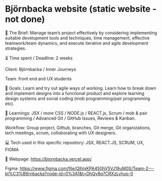 # Björnbacka website (static website - not done)

📂 The Brief: Manage team’s project effectively by considering implementing
suitable development tools and techniques, time management, effective
teamwork/team dynamics, and execute iterative and agile development
strategies.

⏳ Time spent / Deadline: 2 weeks

Client: Björnbacka / Inner Journeys

Team :front end and UX students 

🎯 Goals: Learn and try out agile ways of working. Learn how to break down
and implement designs into a functional product and explore learning design systems and social
coding (mob programming/pair programming etc).

📘 Learnings: JSX / more CSS / NODE.js / REACT.js, Scrum / mob & pair programming / Advanced Git / GitHub Issues, Reviews & Kanban.

Workflow: Group project, Github, branches, Git merge, Git organizations, tech meetings, scrum, colloborating with UX designers. 

💻 Tech used in this specific repository: JSX, REACT.JS, SCRUM, UX, FIGMA

💾 Webpage: https://bjornbacka.vercel.app/

Figma: https://www.figma.com/file/QlhlxKPA450hV5VJ19uM0S/Team-2---bj%C3%B6rnbacka?node-id=0%3A1&t=DhQy8q7CRXzLyhuo-0
